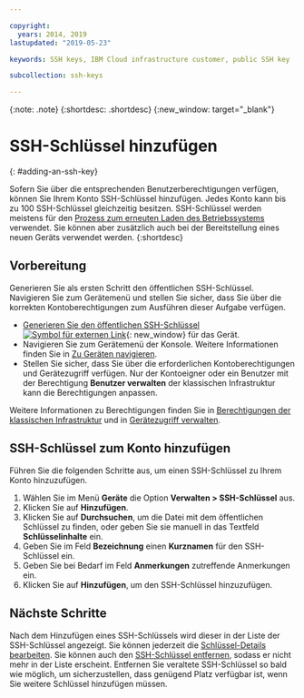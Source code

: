 ```yaml
---

copyright:
  years: 2014, 2019
lastupdated: "2019-05-23"

keywords: SSH keys, IBM Cloud infrastructure customer, public SSH key

subcollection: ssh-keys

---
```


{:note: .note}
{:shortdesc: .shortdesc}
{:new_window: target="_blank"}

# SSH-Schlüssel hinzufügen
{: #adding-an-ssh-key}

Sofern Sie über die entsprechenden Benutzerberechtigungen verfügen, können Sie Ihrem Konto SSH-Schlüssel hinzufügen. Jedes Konto kann bis zu 100 SSH-Schlüssel gleichzeitig besitzen. SSH-Schlüssel werden meistens für den [Prozess zum erneuten Laden des Betriebssystems](/docs/software?topic=software-reloading-the-os#reloading-the-os) verwendet. Sie können aber zusätzlich auch bei der Bereitstellung eines neuen Geräts verwendet werden.
{:shortdesc}

## Vorbereitung
Generieren Sie als ersten Schritt den öffentlichen SSH-Schlüssel. Navigieren Sie zum Gerätemenü und stellen Sie sicher, dass Sie über die korrekten Kontoberechtigungen zum Ausführen dieser Aufgabe verfügen. 

* [Generieren Sie den öffentlichen SSH-Schlüssel ![Symbol für externen Link](../../icons/launch-glyph.svg "Symbol für externen Link")](https://help.github.com/articles/generating-ssh-keys){: new_window} für das Gerät. 
* Navigieren Sie zum Gerätemenü der Konsole. Weitere Informationen finden Sie in [Zu Geräten navigieren](/docs/infrastructure/ssh-keys?topic=virtual-servers-navigating-devices).
* Stellen Sie sicher, dass Sie über die erforderlichen Kontoberechtigungen und Gerätezugriff verfügen. Nur der Kontoeigner oder ein Benutzer mit der Berechtigung **Benutzer verwalten** der klassischen Infrastruktur kann die Berechtigungen anpassen. 

Weitere Informationen zu Berechtigungen finden Sie in [Berechtigungen der klassischen Infrastruktur](/docs/iam?topic=iam-infrapermission#infrapermission) und in [Gerätezugriff verwalten](/docs/vsi?topic=virtual-servers-managing-device-access).

## SSH-Schlüssel zum Konto hinzufügen
Führen Sie die folgenden Schritte aus, um einen SSH-Schlüssel zu Ihrem Konto hinzuzufügen. 

1. Wählen Sie im Menü **Geräte** die Option **Verwalten > SSH-Schlüssel** aus. 
2. Klicken Sie auf **Hinzufügen**.
3. Klicken Sie auf **Durchsuchen**, um die Datei mit dem öffentlichen Schlüssel zu finden, oder geben Sie sie manuell in das Textfeld **Schlüsselinhalte** ein.
4. Geben Sie im Feld **Bezeichnung** einen **Kurznamen** für den SSH-Schlüssel ein.
5. Geben Sie bei Bedarf im Feld **Anmerkungen** zutreffende Anmerkungen ein.
6. Klicken Sie auf **Hinzufügen**, um den SSH-Schlüssel hinzuzufügen. 

## Nächste Schritte

Nach dem Hinzufügen eines SSH-Schlüssels wird dieser in der Liste der SSH-Schlüssel angezeigt. Sie können jederzeit die [Schlüssel-Details bearbeiten](/docs/infrastructure/ssh-keys?topic=ssh-keys-editing-details-for-an-ssh-key#editing-details-for-an-ssh-key). Sie können auch den [SSH-Schlüssel entfernen](/docs/infrastructure/ssh-keys?topic=ssh-keys-removing-an-ssh-key#removing-an-ssh-key), sodass er nicht mehr in der Liste erscheint. Entfernen Sie veraltete SSH-Schlüssel so bald wie möglich, um sicherzustellen, dass genügend Platz verfügbar ist, wenn Sie weitere Schlüssel hinzufügen müssen.
